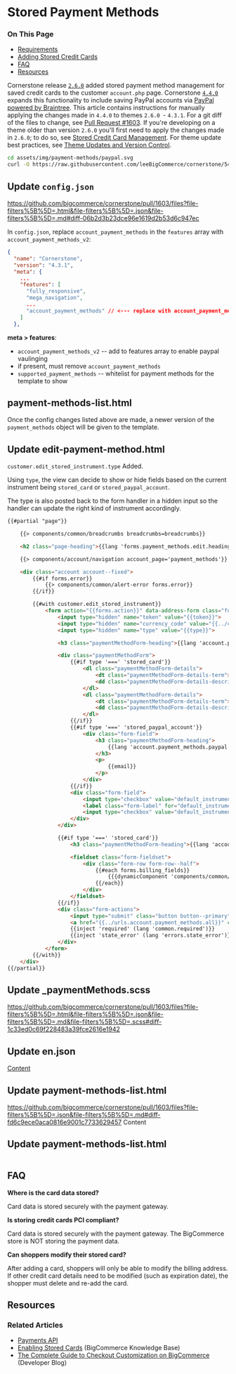 # Stored Payment Methods

<div class="otp" id="no-index">

### On This Page
- [Requirements](#requirements)
- [Adding Stored Credit Cards](#adding-stored-credit-cards)
- [FAQ](#faq)
- [Resources](#resources)

</div>

Cornerstone release [`2.6.0`](https://developer.bigcommerce.com/changelog#posts/cornerstone-2-6-0-release) added stored payment method management for saved credit cards to the customer `account.php` page. Cornerstone [`4.4.0`](https://developer.bigcommerce.com/changelog#posts/cornerstone-4-4-0-release) expands this functionality to include saving PayPal accounts via [PayPal powered by Braintree](https://support.bigcommerce.com/s/article/Connecting-with-PayPal-Powered-by-Braintre1). This article contains instructions for manually applying the changes made in `4.4.0` to themes `2.6.0 `- `4.3.1`. For a git diff of the files to change, see [Pull Request #1603](https://github.com/bigcommerce/cornerstone/pull/1603/files). If you're developing on a theme older than version `2.6.0` you'll first need to apply the changes made in `2.6.0`; to do so, see [Stored Credit Card Management](https://developer.bigcommerce.com/legacy/stencil-themes/installing-legacy-theme-modules). For theme update best practices, see [Theme Updates and Version Control](https://developer.bigcommerce.com/stencil-docs/developing-further/theme-updates-and-version-control).

```bash
cd assets/img/payment-methods/paypal.svg
curl -O https://raw.githubusercontent.com/leeBigCommerce/cornerstone/54f5681a6a15cd8477c51c6db9eb54ea3eb40972/assets/img/payment-methods/paypal.svg
```

## Update `config.json`

https://github.com/bigcommerce/cornerstone/pull/1603/files?file-filters%5B%5D=.html&file-filters%5B%5D=.json&file-filters%5B%5D=.md#diff-06b2d3b23dce96e1619d2b53d6c947ec

In `config.json`, replace `account_payment_methods` in the `features` array with `account_payment_methods_v2`:

```json
{
  "name": "Cornerstone",
  "version": "4.3.1",
  "meta": {
    ...
    "features": [
      "fully_responsive",
      "mega_navigation",
      ...
      "account_payment_methods" // <--- replace with account_payment_methods_v2
    ]
  },
```

**meta > features**:
* `account_payment_methods_v2` -- add to features array to enable paypal vaulinging
* if present, must remove `account_payment_methods`
* `supported_payment_methods` -- whitelist for payment methods for the template to show

## payment-methods-list.html
Once the config changes listed above are made, a newer version of the `payment_methods` object will be given to the template.

## Update edit-payment-method.html
`customer.edit_stored_instrument.type` Added.

Using `type`, the view can decide to show or hide fields based on the current instrument being `stored_card` or `stored_paypal_account`.

The type is also posted back to the form handler in a hidden input so the handler can update the right kind of instrument accordingly.

```html
{{#partial "page"}}

    {{> components/common/breadcrumbs breadcrumbs=breadcrumbs}}

    <h2 class="page-heading">{{lang 'forms.payment_methods.edit.heading'}}</h2>

    {{> components/account/navigation account_page='payment_methods'}}

    <div class="account account--fixed">
        {{#if forms.error}}
            {{> components/common/alert-error forms.error}}
        {{/if}}

        {{#with customer.edit_stored_instrument}}
            <form action="{{forms.action}}" data-address-form class="form" method="post">
                <input type="hidden" name="token" value="{{token}}">
                <input type="hidden" name="currency_code" value="{{../currency_selector.active_currency_code}}">
                <input type="hidden" name="type" value="{{type}}">

                <h3 class="paymentMethodForm-heading">{{lang 'account.payment_methods.payment_method'}}</h3>

                <div class="paymentMethodForm">
                    {{#if type '===' 'stored_card'}}
                        <dl class="paymentMethodForm-details">
                            <dt class="paymentMethodForm-details-term">{{lang 'account.payment_methods.credit_card_number'}}</dt>
                            <dd class="paymentMethodForm-details-description">**** **** **** {{last_4}}</dd>
                        </dl>
                        <dl class="paymentMethodForm-details">
                            <dt class="paymentMethodForm-details-term">{{lang 'account.payment_methods.expiration'}}</dt>
                            <dd class="paymentMethodForm-details-description">{{expiry_month}}/{{expiry_year}}</dd>
                        </dl>
                    {{/if}}
                    {{#if type '===' 'stored_paypal_account'}}
                        <div class="form-field">
                            <h3 class="paymentMethodForm-heading">
                                {{lang 'account.payment_methods.paypal'}} {{lang 'common.account'}}
                            </h3>
                            <p>
                                {{email}}
                            </p>
                        </div>
                    {{/if}}
                    <div class="form-field">
                        <input type="checkbox" value="default_instrument" name="is_default" id="default_instrument" data-label="{{lang 'forms.payment_methods.default_instrument'}}" class="form-checkbox" {{#if is_default}}checked{{/if}}>
                        <label class="form-label" for="default_instrument">{{lang 'forms.payment_methods.default_instrument'}}</label>
                        <input type="checkbox" value="default_instrument" name="default_instrument" id="default_instrument" data-label="{{lang 'forms.payment_methods.default_instrument'}}" class="form-checkbox" {{#if customer.payment_methods.selected_payment_method.default_instrument}}checked{{/if}}>
                    </div>
                </div>

                {{#if type '===' 'stored_card'}}
                    <h3 class="paymentMethodForm-heading">{{lang 'account.payment_methods.billing_address'}}</h3>

                    <fieldset class="form-fieldset">
                        <div class="form-row form-row--half">
                            {{#each forms.billing_fields}}
                                {{{dynamicComponent 'components/common/forms'}}}
                            {{/each}}
                        </div>
                    </fieldset>
                {{/if}}
                <div class="form-actions">
                    <input type="submit" class="button button--primary" value="{{lang 'forms.payment_methods.submit_value'}}">
                    <a href="{{../urls.account.payment_methods.all}}" class="button">{{lang 'common.cancel'}}</a>
                    {{inject 'required' (lang 'common.required')}}
                    {{inject 'state_error' (lang 'errors.state_error')}}
                </div>
            </form>
        {{/with}}
    </div>
{{/partial}}
```


## Update _paymentMethods.scss

https://github.com/bigcommerce/cornerstone/pull/1603/files?file-filters%5B%5D=.html&file-filters%5B%5D=.json&file-filters%5B%5D=.md&file-filters%5B%5D=.scss#diff-1c33ed0c69f228483a39fce2616e1942

## Update en.json
[Content](https://github.com/bigcommerce/cornerstone/pull/1603/files?file-filters%5B%5D=.html&file-filters%5B%5D=.json&file-filters%5B%5D=.md#diff-b0d4c1fc9d8d2a5a213b27a72cf6c9fe)

## Update payment-methods-list.html

https://github.com/bigcommerce/cornerstone/pull/1603/files?file-filters%5B%5D=.json&file-filters%5B%5D=.md#diff-fd6c9ece0aca0816e9001c7733629457
Content

## Update payment-methods-list.html
```js
```

## FAQ
**Where is the card data stored?**

Card data is stored securely with the payment gateway.

**Is storing credit cards PCI compliant?**

Card data is stored securely with the payment gateway. The BigCommerce store is NOT storing the payment data.

**Can shoppers modify their stored card?**

After adding a card, shoppers will only be able to modify the billing address. If other credit card details need to be modified (such as expiration date), the shopper must delete and re-add the card.

## Resources

### Related Articles
* [Payments API](https://developer.bigcommerce.com/api-docs/payments/payments-api-overview)
* [Enabling Stored Cards](https://support.bigcommerce.com/s/article/Enabling-Stored-Credit-Cards) (BigCommerce Knowledge Base)
* [The Complete Guide to Checkout Customization on BigCommerce](https://medium.com/bigcommerce-developer-blog/the-complete-guide-to-checkout-customization-on-bigcommerce-6b566bc36fa9) (Developer Blog)
